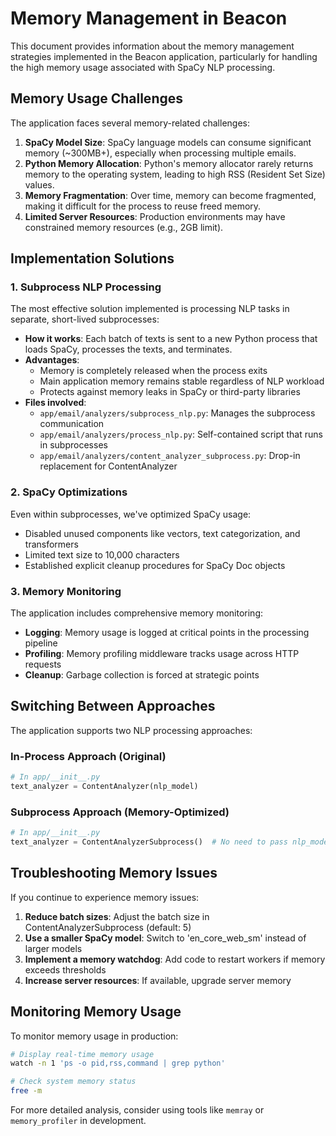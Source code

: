 # Memory Management in Beacon

This document provides information about the memory management strategies implemented in the Beacon application, particularly for handling the high memory usage associated with SpaCy NLP processing.

## Memory Usage Challenges

The application faces several memory-related challenges:

1. **SpaCy Model Size**: SpaCy language models can consume significant memory (~300MB+), especially when processing multiple emails.
2. **Python Memory Allocation**: Python's memory allocator rarely returns memory to the operating system, leading to high RSS (Resident Set Size) values.
3. **Memory Fragmentation**: Over time, memory can become fragmented, making it difficult for the process to reuse freed memory.
4. **Limited Server Resources**: Production environments may have constrained memory resources (e.g., 2GB limit).

## Implementation Solutions

### 1. Subprocess NLP Processing

The most effective solution implemented is processing NLP tasks in separate, short-lived subprocesses:

- **How it works**: Each batch of texts is sent to a new Python process that loads SpaCy, processes the texts, and terminates.
- **Advantages**: 
  - Memory is completely released when the process exits
  - Main application memory remains stable regardless of NLP workload
  - Protects against memory leaks in SpaCy or third-party libraries
- **Files involved**:
  - `app/email/analyzers/subprocess_nlp.py`: Manages the subprocess communication
  - `app/email/analyzers/process_nlp.py`: Self-contained script that runs in subprocesses
  - `app/email/analyzers/content_analyzer_subprocess.py`: Drop-in replacement for ContentAnalyzer

### 2. SpaCy Optimizations

Even within subprocesses, we've optimized SpaCy usage:

- Disabled unused components like vectors, text categorization, and transformers
- Limited text size to 10,000 characters
- Established explicit cleanup procedures for SpaCy Doc objects

### 3. Memory Monitoring

The application includes comprehensive memory monitoring:

- **Logging**: Memory usage is logged at critical points in the processing pipeline
- **Profiling**: Memory profiling middleware tracks usage across HTTP requests
- **Cleanup**: Garbage collection is forced at strategic points

## Switching Between Approaches

The application supports two NLP processing approaches:

### In-Process Approach (Original)

```python
# In app/__init__.py
text_analyzer = ContentAnalyzer(nlp_model)
```

### Subprocess Approach (Memory-Optimized)

```python
# In app/__init__.py
text_analyzer = ContentAnalyzerSubprocess()  # No need to pass nlp_model
```

## Troubleshooting Memory Issues

If you continue to experience memory issues:

1. **Reduce batch sizes**: Adjust the batch size in ContentAnalyzerSubprocess (default: 5)
2. **Use a smaller SpaCy model**: Switch to 'en_core_web_sm' instead of larger models
3. **Implement a memory watchdog**: Add code to restart workers if memory exceeds thresholds
4. **Increase server resources**: If available, upgrade server memory

## Monitoring Memory Usage

To monitor memory usage in production:

```bash
# Display real-time memory usage
watch -n 1 'ps -o pid,rss,command | grep python'

# Check system memory status
free -m
```

For more detailed analysis, consider using tools like `memray` or `memory_profiler` in development. 
